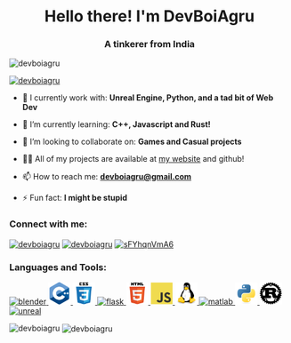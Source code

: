 <h1 align="center">Hello there! I'm DevBoiAgru</h1>
<h3 align="center">A tinkerer from India</h3>

<p align="left"> <img src="https://komarev.com/ghpvc/?username=devboiagru&label=Profile%20views&color=0e75b6&style=flat" alt="devboiagru" /> </p>

<p align="left"> <a href="https://github.com/ryo-ma/github-profile-trophy"><img src="https://github-profile-trophy.vercel.app/?username=devboiagru" alt="devboiagru" /></a> </p>

- 🔭 I currently work with: **Unreal Engine, Python, and a tad bit of Web Dev**

- 🌱 I’m currently learning: **C++, Javascript and Rust!**

- 👯 I’m looking to collaborate on: **Games and Casual projects**

- 👨‍💻 All of my projects are available at [my website](https://devboiagru.pythonanywhere.com/) and github!

- 📫 How to reach me: **devboiagru@gmail.com**

- ⚡ Fun fact: **I might be stupid**

<h3 align="left">Connect with me:</h3>
<p align="left">
<a href="https://instagram.com/devboiagru" target="blank"><img align="center" src="https://raw.githubusercontent.com/rahuldkjain/github-profile-readme-generator/master/src/images/icons/Social/instagram.svg" alt="devboiagru" height="30" width="40" /></a>
<a href="https://www.youtube.com/c/devboiagru" target="blank"><img align="center" src="https://raw.githubusercontent.com/rahuldkjain/github-profile-readme-generator/master/src/images/icons/Social/youtube.svg" alt="devboiagru" height="30" width="40" /></a>
<a href="https://discord.gg/sFYhqnVmA6" target="blank"><img align="center" src="https://raw.githubusercontent.com/rahuldkjain/github-profile-readme-generator/master/src/images/icons/Social/discord.svg" alt="sFYhqnVmA6" height="30" width="40" /></a>
</p>

<h3 align="left">Languages and Tools:</h3>
<p align="left"> <a href="https://www.blender.org/" target="_blank" rel="noreferrer"> <img src="https://download.blender.org/branding/community/blender_community_badge_white.svg" alt="blender" width="40" height="40"/> </a> <a href="https://www.w3schools.com/cpp/" target="_blank" rel="noreferrer"> <img src="https://raw.githubusercontent.com/devicons/devicon/master/icons/cplusplus/cplusplus-original.svg" alt="cplusplus" width="40" height="40"/> </a> <a href="https://www.w3schools.com/css/" target="_blank" rel="noreferrer"> <img src="https://raw.githubusercontent.com/devicons/devicon/master/icons/css3/css3-original-wordmark.svg" alt="css3" width="40" height="40"/> </a> <a href="https://flask.palletsprojects.com/" target="_blank" rel="noreferrer"> <img src="https://www.vectorlogo.zone/logos/pocoo_flask/pocoo_flask-icon.svg" alt="flask" width="40" height="40"/> </a> <a href="https://www.w3.org/html/" target="_blank" rel="noreferrer"> <img src="https://raw.githubusercontent.com/devicons/devicon/master/icons/html5/html5-original-wordmark.svg" alt="html5" width="40" height="40"/> </a> <a href="https://developer.mozilla.org/en-US/docs/Web/JavaScript" target="_blank" rel="noreferrer"> <img src="https://raw.githubusercontent.com/devicons/devicon/master/icons/javascript/javascript-original.svg" alt="javascript" width="40" height="40"/> </a> <a href="https://www.linux.org/" target="_blank" rel="noreferrer"> <img src="https://raw.githubusercontent.com/devicons/devicon/master/icons/linux/linux-original.svg" alt="linux" width="40" height="40"/> </a> <a href="https://www.mathworks.com/" target="_blank" rel="noreferrer"> <img src="https://upload.wikimedia.org/wikipedia/commons/2/21/Matlab_Logo.png" alt="matlab" width="40" height="40"/> </a> <a href="https://www.python.org" target="_blank" rel="noreferrer"> <img src="https://raw.githubusercontent.com/devicons/devicon/master/icons/python/python-original.svg" alt="python" width="40" height="40"/> </a> <a href="https://www.rust-lang.org" target="_blank" rel="noreferrer"> <img src="https://raw.githubusercontent.com/devicons/devicon/master/icons/rust/rust-plain.svg" alt="rust" width="40" height="40"/> </a> <a href="https://unrealengine.com/" target="_blank" rel="noreferrer"> <img src="https://raw.githubusercontent.com/kenangundogan/fontisto/036b7eca71aab1bef8e6a0518f7329f13ed62f6b/icons/svg/brand/unreal-engine.svg" alt="unreal" width="40" height="40"/> </a> </p>

<p><img align="left" src="https://github-readme-stats.vercel.app/api/top-langs?username=devboiagru&show_icons=true&locale=en&layout=compact" alt="devboiagru" /></p>

<p>&nbsp;<img align="center" src="https://github-readme-stats.vercel.app/api?username=devboiagru&show_icons=true&locale=en" alt="devboiagru" /></p>
